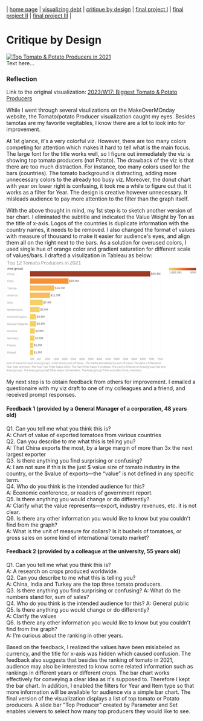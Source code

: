  | [home page](https://lihongzhang2023.github.io/portfolio/) | [visualizing debt](visualizing-government-debt) | [critique by design](critique-by-design) | [final project I](final-project-part-one) | [final project II](final-project-part-two) | [final project III](final-project-part-three) |

# Critique by Design
<div class='tableauPlaceholder' id='viz1699835584215' style='position: relative'><noscript><a href='#'><img alt='Top  Tomato &amp; Potato  Producers in 2021 ' src='https:&#47;&#47;public.tableau.com&#47;static&#47;images&#47;To&#47;TopTomatoPotatoProducersin2021&#47;TopProducer&#47;1_rss.png' style='border: none' /></a></noscript><object class='tableauViz'  style='display:none;'><param name='host_url' value='https%3A%2F%2Fpublic.tableau.com%2F' /> <param name='embed_code_version' value='3' /> <param name='site_root' value='' /><param name='name' value='TopTomatoPotatoProducersin2021&#47;TopProducer' /><param name='tabs' value='no' /><param name='toolbar' value='yes' /><param name='static_image' value='https:&#47;&#47;public.tableau.com&#47;static&#47;images&#47;To&#47;TopTomatoPotatoProducersin2021&#47;TopProducer&#47;1.png' /> <param name='animate_transition' value='yes' /><param name='display_static_image' value='yes' /><param name='display_spinner' value='yes' /><param name='display_overlay' value='yes' /><param name='display_count' value='yes' /><param name='language' value='en-US' /><param name='filter' value='publish=yes' /></object></div>                
<script type='text/javascript'>                    
  var divElement = document.getElementById('viz1699835584215');                    
  var vizElement = divElement.getElementsByTagName('object')[0];                    
  vizElement.style.width='100%';vizElement.style.height=(divElement.offsetWidth*0.75)+'px';                    
  var scriptElement = document.createElement('script');                    
  scriptElement.src = 'https://public.tableau.com/javascripts/api/viz_v1.js';                    
  vizElement.parentNode.insertBefore(scriptElement, vizElement);                
</script>Text here...    

### Reflection    
Link to the original visualization:  [2023/W17: Biggest Tomato & Potato Producers](https://data.world/makeovermonday/2023w17) 
   
While I went through several visulizations on the MakeOverMOnday website, the Tomato/potato Producer visualization caught my eyes. Besides tamotas are my favorite vegitables, I know there are a lot to look into for improvement.

At 1st glance, it's a very colorful viz. However, there are too many colors competing for attention which makes it hard to tell what is the main focus. The large font for the title works well, so I figure out immediately the viz is showing top tomato producers (not Potato). The drawback of the viz is that there are too much distraction. For instance, too many colors used for the bars (countries). The tomato background is distracting, adding more unnecessary colors to the already too busy viz. Moreover, the donut chart with year on lower right is confusing, it took me a while to figure out that it works as a filter for Year. The design is creative however unnecessary. It misleads audience to pay more attention to the filter than the graph itself. 

With the above thought in mind, my 1st step is to sketch another version of bar chart. I eliminated the subtitle and indicated the Value Weight by Ton as the title of x-axis. Logos of the countries is duplicate information with the country names, it needs to be removed. I also changed the format of values with measure of thousand to make it easier for audience's eyes, and align them all on the right next to the bars. As a solution for overused colors, I used single hue of orange color and gradient saturation for different scale of values/bars. I drafted a visulization in Tableau as below:  
![Image](image001.png)

My next step is to obtain feedback from others for improvement. I emailed a questionaire with my viz draft to one of my colleagues and a friend, and received prompt responses.  

#### Feedback 1 (provided by a General Manager of a corporation, 48 years old)   
Q1. Can you tell me what you think this is?   
A:  Chart of value of exported tomatoes from various countries  
Q2. Can you describe to me what this is telling you?  
A: That China exports the most, by a large margin of more than 3x the next largest exporter  
Q3. Is there anything you find surprising or confusing?  
A: I am not sure if this is the just $ value size of tomato industry in the country, or the $value of exports—the “value” is not defined in any specific term.  
Q4. Who do you think is the intended audience for this?  
A: Economic conference, or readers of government report.  
Q5. Is there anything you would change or do differently?  
A:  Clarify what the value represents—export, industry revenues, etc. it is not clear.  
Q6. Is there any other information you would like to know but you couldn't find from the graph?   
A: What is the unit of measure for dollars?  Is it bushels of tomatoes, or gross sales on some kind of international tomato market?   

#### Feedback 2 (provided by a colleague at the university, 55 years old)   
Q1. Can you tell me what you think this is?  
A:  A research on crops produced worldwide.  
Q2. Can you describe to me what this is telling you?  
A: China, India and Turkey are the top three tomato producers.  
Q3. Is there anything you find surprising or confusing?
A: What do the numbers stand for, sum of sales?  
Q4. Who do you think is the intended audience for this?
A: General public  
Q5. Is there anything you would change or do differently?  
A:  Clarify the values  
Q6. Is there any other information you would like to know but you couldn't find from the graph?  
A: I'm curious about the ranking in other years.

Based on the feedback, I realized the values have been mislabeled as currency, and the title for x-axis was hidden which caused confusion. The feedback also suggests that besides the ranking of tomato in 2021, audience may also be interested to know some related information such as rankings in different years or different crops. The bar chart works effectively for conveying a clear idea as it's supposed to. Therefore I kept the bar chart. In addition, I enabled the filters for Year and Item type so that more information will be available for audience via a simple bar chart. The final version of the visualization displays a list of top tomato or Potato producers. A slide bar "Top Producer" created by Parameter and Set enables viewers to select how many top producers they would like to see.
